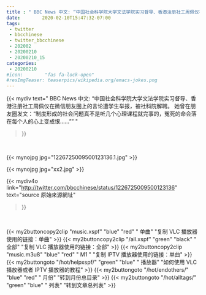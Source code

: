 ```yaml
---
title : " BBC News 中文: “中国社会科学院大学文法学院实习督导、香港注册社工周佩仪在微信朋友圈上的言论遭学生举报，被社科院解聘。&#10;&#10;她曾在朋友圈发文：“制度形成的社会问题真不是听几个心理课程就完事的，冤死的命会落在每个人的心上变成恨……””  "
date:        2020-02-10T15:47:32-07:00
tags:
 - twitter
 - bbcchinese
 - twitter_bbcchinese
 - 202002
 - 20200210
 - 20200210_15
categories:
 - 20200210
#icon:        "fas fa-lock-open"
#resImgTeaser: teaserpics/wikipedia.org/emacs-jokes.png
---
```


{{< mydiv text=" BBC News 中文: “中国社会科学院大学文法学院实习督导、香港注册社工周佩仪在微信朋友圈上的言论遭学生举报，被社科院解聘。&#10;&#10;她曾在朋友圈发文：“制度形成的社会问题真不是听几个心理课程就完事的，冤死的命会落在每个人的心上变成恨……””  "
>}}
<br>


 {{< mynojpg jpg="1226725009500123136.1.jpg" >}}<br> 

{{< mynojpg jpg="xx2.jpg" >}}




{{< mydiv4o link="http://twitter.com/bbcchinese/status/1226725009500123136"
text="source 原始來源網址"
>}}


<br>



{{< my2buttoncopy2clip "music.xspf"        "blue"   "red"    " 单曲"  "复制 VLC 播放器使用的链接：单曲" >}} {{< my2buttoncopy2clip "/all.xspf"         "green"  "black"  " 全部"  "复制 VLC 播放器使用的链接：全部" >}} {{< my2buttoncopy2clip "music.m3u8"        "blue"   "red"    " M1 "    "复制 IPTV 播放器使用的链接：单曲" >}} {{< my2buttongoto      "/hot/helpxspf/"    "green"  "blue"   " 播放器" "如何使用 VLC 播放器或者 IPTV 播放器的教程" >}} {{< my2buttongoto      "/hot/endothers/"   "blue"   "red"    " 月份"   "转到月份总目录" >}} {{< my2buttongoto      "/hot/alltags/"     "green"  "blue"   " 列表"   "转到文章总列表" >}} 
